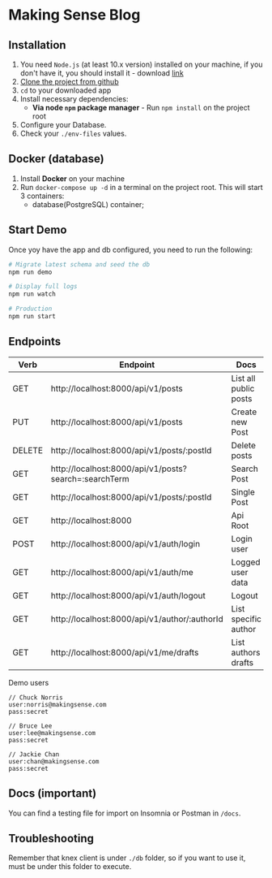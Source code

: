 # Making Sense Blog

## Installation

1. You need `Node.js` (at least 10.x version) installed on your machine, if you don't have it, you should install it - download [link](https://nodejs.org/en/download/)
2. [Clone the project from github](https://github.com/elbrodelche/making-sense)
3. `cd` to your downloaded app
4. Install necessary dependencies:
    - **Via node `npm` package manager** - Run `npm install` on the project root
5. Configure your Database.
6. Check your ``./env-files`` values. 

##  Docker (database)
1. Install **Docker** on your machine
2. Run `docker-compose up -d` in a terminal on the project root. This will start 3 containers:
    - database(PostgreSQL) container;

## Start Demo

Once yoy have the app and db configured, you need to run the following:

```bash
# Migrate latest schema and seed the db
npm run demo

# Display full logs
npm run watch 

# Production
npm run start 

```

## Endpoints
| **Verb** | **Endpoint** |**Docs**|
|----------|-------|---|
|GET|http://localhost:8000/api/v1/posts|List all public posts|
|PUT|http://localhost:8000/api/v1/posts|Create new Post|
|DELETE|http://localhost:8000/api/v1/posts/:postId|Delete posts|
|GET|http://localhost:8000/api/v1/posts?search=:searchTerm|Search Post|
|GET|http://localhost:8000/api/v1/posts/:postId|Single Post|
|GET|http://localhost:8000|Api Root|
|POST|http://localhost:8000/api/v1/auth/login|Login user|
|GET|http://localhost:8000/api/v1/auth/me|Logged user data|
|GET|http://localhost:8000/api/v1/auth/logout|Logout|
|GET|http://localhost:8000/api/v1/author/:authorId|List specific author|
|GET|http://localhost:8000/api/v1/me/drafts|List authors drafts|

Demo users
```
// Chuck Norris
user:norris@makingsense.com
pass:secret

// Bruce Lee
user:lee@makingsense.com
pass:secret

// Jackie Chan
user:chan@makingsense.com
pass:secret
```

## Docs (important)
You can find a testing file for import on Insomnia or Postman in ``/docs``.
## Troubleshooting
 
 Remember that knex client is under ``./db`` folder, so if you want to use it, must be under this folder to execute.
